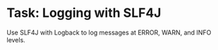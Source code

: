 # Task: Logging with SLF4J

Use SLF4J with Logback to log messages at ERROR, WARN, and INFO levels.
